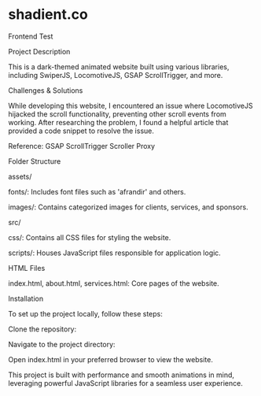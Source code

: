 # shadient.co

Frontend Test

Project Description

This is a dark-themed animated website built using various libraries, including SwiperJS, LocomotiveJS, GSAP ScrollTrigger, and more.

Challenges & Solutions

While developing this website, I encountered an issue where LocomotiveJS hijacked the scroll functionality, preventing other scroll events from working. After researching the problem, I found a helpful article that provided a code snippet to resolve the issue.

Reference: GSAP ScrollTrigger Scroller Proxy

Folder Structure

assets/

fonts/: Includes font files such as 'afrandir' and others.

images/: Contains categorized images for clients, services, and sponsors.

src/

css/: Contains all CSS files for styling the website.

scripts/: Houses JavaScript files responsible for application logic.

HTML Files

index.html, about.html, services.html: Core pages of the website.

Installation

To set up the project locally, follow these steps:

Clone the repository:

Navigate to the project directory:

Open index.html in your preferred browser to view the website.

This project is built with performance and smooth animations in mind, leveraging powerful JavaScript libraries for a seamless user experience.
